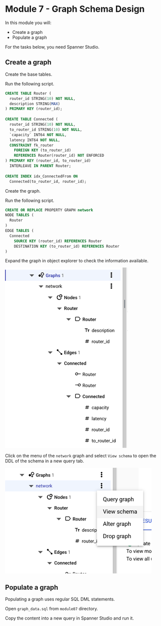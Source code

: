 # Module 7 - Graph Schema Design

In this module you will:

- Create a graph
- Populate a graph

For the tasks below, you need Spanner Studio.

## Create a graph

Create the base tables.

Run the following script.

```sql
CREATE TABLE Router (
  router_id STRING(10) NOT NULL,
  description STRING(MAX)
) PRIMARY KEY (router_id);

CREATE TABLE Connected (
  router_id STRING(10) NOT NULL,
  to_router_id STRING(10) NOT NULL,
  `capacity` INT64 NOT NULL,
  latency INT64 NOT NULL,
  CONSTRAINT fk_router
    FOREIGN KEY (to_router_id)
    REFERENCES Router(router_id) NOT ENFORCED
) PRIMARY KEY (router_id, to_router_id)
  INTERLEAVE IN PARENT Router;

CREATE INDEX idx_ConnectedFrom ON
  Connected(to_router_id, router_id);
```

Create the graph.

Run the following script.

```sql
CREATE OR REPLACE PROPERTY GRAPH network
NODE TABLES (
  Router
)
EDGE TABLES (
  Connected
    SOURCE KEY (router_id) REFERENCES Router
    DESTINATION KEY (to_router_id) REFERENCES Router
)
```

Expand the graph in object explorer to check the information available.

![alt text](images/image.png)

Click on the menu of the `network` graph and select `View schema` to open the DDL of the schema in a new query tab.

![alt text](images/image-1.png)

## Populate a graph

Populating a graph uses regular SQL DML statements.

Open `graph_data.sql` from `module07` directory.

Copy the content into a new query in Spanner Studio and run it.